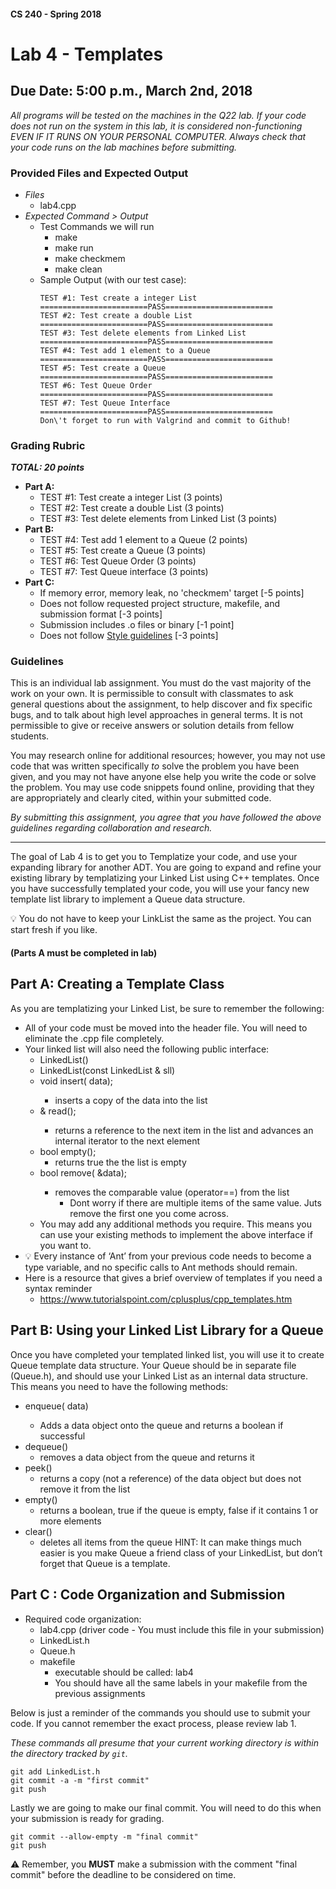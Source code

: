 #### CS 240 - Spring 2018
# Lab 4 - Templates
## Due Date: 5:00 p.m., March 2nd, 2018

*All programs will be tested on the machines in the Q22 lab. If your code does not run on the system in this lab, it is considered non-functioning EVEN IF IT RUNS ON YOUR PERSONAL COMPUTER. Always check that your code runs on the lab machines before submitting.*

### Provided Files and Expected Output
* _Files_
    * lab4.cpp
* _Expected Command > Output_
    * Test Commands we will run
        * make
        * make run
        * make checkmem
        * make clean
    * Sample Output (with our test case):
        ```shell
        TEST #1: Test create a integer List
        ========================PASS========================
        TEST #2: Test create a double List
        ========================PASS========================
        TEST #3: Test delete elements from Linked List
        ========================PASS========================
        TEST #4: Test add 1 element to a Queue
        ========================PASS========================
        TEST #5: Test create a Queue
        ========================PASS========================
        TEST #6: Test Queue Order
        ========================PASS========================
        TEST #7: Test Queue Interface
        ========================PASS========================
        Don\'t forget to run with Valgrind and commit to Github!
        ```

### Grading Rubric
**_TOTAL: 20 points_**
* **Part A:**
    * TEST #1: Test create a integer List (3 points)
    * TEST #2: Test create a double List (3 points)
    * TEST #3: Test delete elements from Linked List (3 points)
* **Part B:**
    * TEST #4: Test add 1 element to a Queue (2 points)
    * TEST #5: Test create a Queue (3 points)
    * TEST #6: Test Queue Order (3 points)
    * TEST #7: Test Queue interface (3 points)
* **Part C:**
    * If memory error, memory leak, no 'checkmem' target [-5 points]
    * Does not follow requested project structure, makefile, and submission format [-3 points]
    * Submission includes .o files or binary [-1 point]
    * Does not follow [Style guidelines](https://drive.google.com/open?id=1a5I7XhhCDRHoS8LUfILu3y2la4wW8HHh4olO30YvMVk) [-3 points]

### Guidelines

This is an individual lab assignment. You must do the vast majority of the work on your own. It is permissible to consult with classmates to ask general questions about the assignment, to help discover and fix specific bugs, and to talk about high level approaches in general terms. It is not permissible to give or receive answers or solution details from fellow students.

You may research online for additional resources; however, you may not use code that was written specifically *to* solve the problem you have been given, and you may not have anyone else help you write the code or solve the problem. You may use code snippets found online, providing that they are appropriately and clearly cited, within your submitted code.

*By submitting this assignment, you agree that you have followed the above guidelines regarding collaboration and research.*

***

The goal of Lab 4 is to get you to Templatize your code, and use your expanding library for another ADT. You are going to expand and refine your existing library by templatizing your Linked List using C++ templates. Once you have successfully templated your code, you will use your fancy new template list library to implement a Queue data structure.

:bulb: You do not have to keep your LinkList the same as the project. You can start fresh if you like.

#### (Parts A must be completed in lab)

## Part A: Creating a Template Class

As you are templatizing your Linked List, be sure to remember the following:
* All of your code must be moved into the header file. You will need to eliminate the .cpp file completely.
* Your linked list will also need the following public interface:
   * LinkedList()
   * LinkedList(const LinkedList<type> & sll)
   * void insert(<type> data);
      * inserts a copy of the data into the list
   * <type>& read();
      * returns a reference to the next item in the list and advances an internal iterator to the next element
   * bool empty();
      * returns true the the list is empty
   * bool remove(<type> &data);
      * removes the comparable value (operator==) from the list
        * Dont worry if there are multiple items of the same value. Juts remove the first one you come across.
   * You may add any additional methods you require. This means you can use your existing methods to implement the above interface if you want to.
* :bulb: Every instance of ‘Ant’ from your previous code needs to become a type variable, and no specific calls to Ant methods should remain.
* Here is a resource that gives a brief overview of templates if you need a syntax reminder
   * https://www.tutorialspoint.com/cplusplus/cpp_templates.htm

## Part B: Using your Linked List Library for a Queue

Once you have completed your templated linked list, you will use it to create Queue template data structure. Your Queue should be in separate file (Queue.h), and should use your Linked List as an internal data structure. This means you need to have the following methods:
* enqueue(<type> data)
   * Adds a data object onto the queue and returns a boolean if successful
* dequeue()
   * removes a data object from the queue and returns it
* peek()
   * returns a copy (not a reference) of the data object but does not remove it from the list
* empty()
   * returns a boolean, true if the queue is empty, false if it contains 1 or more elements
* clear()
   * deletes all items from the queue
HINT: It can make things much easier is you make Queue a friend class of your LinkedList, but don’t forget that Queue is a template.

## Part C : Code Organization and Submission
* Required code organization:
    * lab4.cpp (driver code - You must include this file in your submission)
    * LinkedList.h
    * Queue.h
    * makefile
        * executable should be called: lab4
        * You should have all the same labels in your makefile from the previous assignments

Below is just a reminder of the commands you should use to submit your code. If you cannot remember the exact process, please review lab 1.

*These commands all presume that your current working directory is within the directory tracked by `git`.*

```git
git add LinkedList.h
git commit -a -m "first commit"
git push
```
Lastly we are going to make our final commit. You will need to do this when your submission is ready for grading.

```shell
git commit --allow-empty -m "final commit"
git push
```

:warning: Remember, you __MUST__ make a submission with the comment "final commit" before the deadline to be considered on time.
